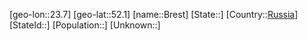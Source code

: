 ﻿---
location: [52.1,23.7]
type: City
tags:
- geo/City


SpocWebEntityId: 29341
isDeleted: false
confidential: public

---
[geo-lon::23.7]
[geo-lat::52.1]
[name::Brest]
[State::]
[Country::[Russia](geo/Continent/Europe/Russia.md)]
[StateId::]
[Population::]
[Unknown::]

